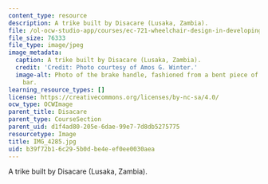 ```yaml
---
content_type: resource
description: A trike built by Disacare (Lusaka, Zambia).
file: /ol-ocw-studio-app/courses/ec-721-wheelchair-design-in-developing-countries-spring-2009/b39f72b16c295b0dbe4eef0ee0030aea_IMG_4285.jpg
file_size: 76333
file_type: image/jpeg
image_metadata:
  caption: A trike built by Disacare (Lusaka, Zambia).
  credit: 'Credit: Photo courtesy of Amos G. Winter.'
  image-alt: Photo of the brake handle, fashioned from a bent piece of round steel
    bar.
learning_resource_types: []
license: https://creativecommons.org/licenses/by-nc-sa/4.0/
ocw_type: OCWImage
parent_title: Disacare
parent_type: CourseSection
parent_uid: d1f4ad80-205e-6dae-99e7-7d8db5275775
resourcetype: Image
title: IMG_4285.jpg
uid: b39f72b1-6c29-5b0d-be4e-ef0ee0030aea
---
```

A trike built by Disacare (Lusaka, Zambia).